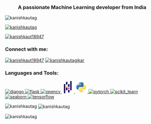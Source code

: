 <h3 align="center">A passionate Machine Learning developer from India</h3>

<p align="left"> <img src="https://komarev.com/ghpvc/?username=kanishkautag&label=Profile%20views&color=0e75b6&style=flat" alt="kanishkautag" /> </p>

<p align="left"> <a href="https://github.com/ryo-ma/github-profile-trophy"><img src="https://github-profile-trophy.vercel.app/?username=kanishkautag" alt="kanishkautag" /></a> </p>

<p align="left"> <a href="https://twitter.com/kanishkaut18947" target="blank"><img src="https://img.shields.io/twitter/follow/kanishkaut18947?logo=twitter&style=for-the-badge" alt="kanishkaut18947" /></a> </p>

<h3 align="left">Connect with me:</h3>
<p align="left">
<a href="https://twitter.com/kanishkaut18947" target="blank"><img align="center" src="https://raw.githubusercontent.com/rahuldkjain/github-profile-readme-generator/master/src/images/icons/Social/twitter.svg" alt="kanishkaut18947" height="30" width="40" /></a>
<a href="https://kaggle.com/kanishkautagikar" target="blank"><img align="center" src="https://raw.githubusercontent.com/rahuldkjain/github-profile-readme-generator/master/src/images/icons/Social/kaggle.svg" alt="kanishkautagikar" height="30" width="40" /></a>
</p>

<h3 align="left">Languages and Tools:</h3>
<p align="left"> <a href="https://www.djangoproject.com/" target="_blank" rel="noreferrer"> <img src="https://cdn.worldvectorlogo.com/logos/django.svg" alt="django" width="40" height="40"/> </a> <a href="https://flask.palletsprojects.com/" target="_blank" rel="noreferrer"> <img src="https://www.vectorlogo.zone/logos/pocoo_flask/pocoo_flask-icon.svg" alt="flask" width="40" height="40"/> </a> <a href="https://opencv.org/" target="_blank" rel="noreferrer"> <img src="https://www.vectorlogo.zone/logos/opencv/opencv-icon.svg" alt="opencv" width="40" height="40"/> </a> <a href="https://pandas.pydata.org/" target="_blank" rel="noreferrer"> <img src="https://raw.githubusercontent.com/devicons/devicon/2ae2a900d2f041da66e950e4d48052658d850630/icons/pandas/pandas-original.svg" alt="pandas" width="40" height="40"/> </a> <a href="https://www.python.org" target="_blank" rel="noreferrer"> <img src="https://raw.githubusercontent.com/devicons/devicon/master/icons/python/python-original.svg" alt="python" width="40" height="40"/> </a> <a href="https://pytorch.org/" target="_blank" rel="noreferrer"> <img src="https://www.vectorlogo.zone/logos/pytorch/pytorch-icon.svg" alt="pytorch" width="40" height="40"/> </a> <a href="https://scikit-learn.org/" target="_blank" rel="noreferrer"> <img src="https://upload.wikimedia.org/wikipedia/commons/0/05/Scikit_learn_logo_small.svg" alt="scikit_learn" width="40" height="40"/> </a> <a href="https://seaborn.pydata.org/" target="_blank" rel="noreferrer"> <img src="https://seaborn.pydata.org/_images/logo-mark-lightbg.svg" alt="seaborn" width="40" height="40"/> </a> <a href="https://www.tensorflow.org" target="_blank" rel="noreferrer"> <img src="https://www.vectorlogo.zone/logos/tensorflow/tensorflow-icon.svg" alt="tensorflow" width="40" height="40"/> </a> </p>

<p><img align="left" src="https://github-readme-stats.vercel.app/api/top-langs?username=kanishkautag&show_icons=true&locale=en&layout=compact" alt="kanishkautag" /></p>

<p>&nbsp;<img align="center" src="https://github-readme-stats.vercel.app/api?username=kanishkautag&show_icons=true&locale=en" alt="kanishkautag" /></p>

<p><img align="center" src="https://github-readme-streak-stats.herokuapp.com/?user=kanishkautag&" alt="kanishkautag" /></p>
